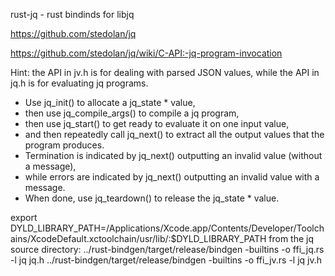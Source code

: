 rust-jq - rust bindinds for libjq


https://github.com/stedolan/jq

https://github.com/stedolan/jq/wiki/C-API:-jq-program-invocation

Hint: the API in jv.h is for dealing with parsed JSON values, while
the API in jq.h is for evaluating jq programs.
* Use jq_init() to allocate a jq_state * value,
* then use jq_compile_args() to compile a jq program,
* then use jq_start() to get ready to evaluate it on one input value,
* and then repeatedly call jq_next() to extract all the output values that the program produces.
* Termination is indicated by jq_next() outputting an invalid value (without a message),
* while errors are indicated by jq_next() outputting an invalid value with a message.
* When done, use jq_teardown() to release the jq_state * value.


export DYLD_LIBRARY_PATH=/Applications/Xcode.app/Contents/Developer/Toolchains/XcodeDefault.xctoolchain/usr/lib/:$DYLD_LIBRARY_PATH
from the jq source directory:
../rust-bindgen/target/release/bindgen -builtins -o ffi_jq.rs -l jq jq.h
../rust-bindgen/target/release/bindgen -builtins -o ffi_jv.rs -l jq jv.h
